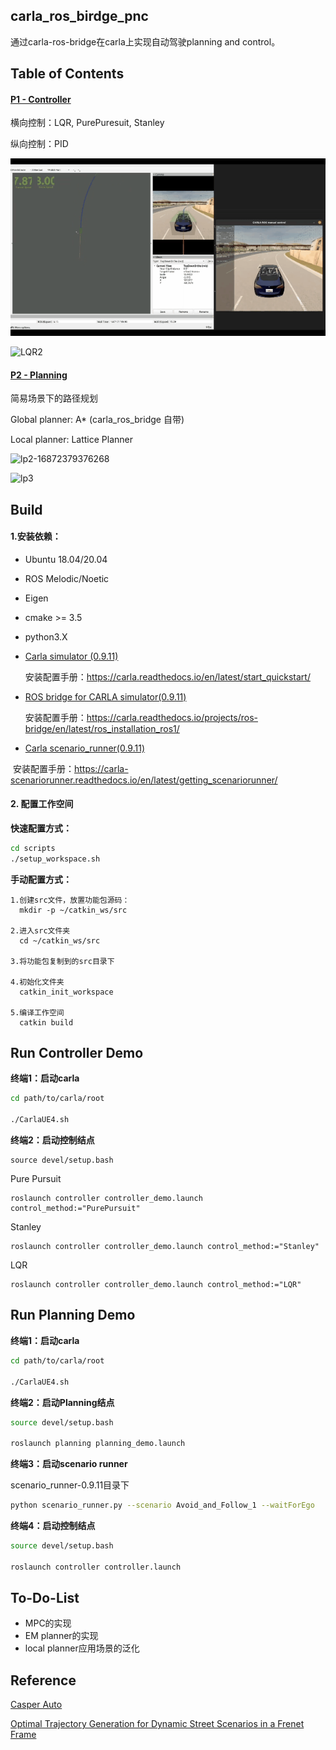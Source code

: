 ## carla_ros_birdge_pnc

通过carla-ros-bridge在carla上实现自动驾驶planning and control。



## Table of Contents

#### [P1 - Controller](./controller)

横向控制：LQR, PurePuresuit, Stanley

纵向控制：PID

![LQR1](figure/LQR1.gif)





![LQR2](figure/LQR2.gif)





#### [P2 - Planning](./planning)

简易场景下的路径规划

Global planner: A* (carla_ros_bridge 自带) 

Local planner: Lattice Planner

![lp2-16872379376268](figure/lp2.gif)

![lp3](figure/lp3.gif)



## Build

#### 1.安装依赖：

- Ubuntu 18.04/20.04 

- ROS Melodic/Noetic

- Eigen

- cmake >= 3.5

- python3.X

  

- [Carla simulator (0.9.11)](https://github.com/carla-simulator/carla/releases/tag/0.9.11)  

  安装配置手册：https://carla.readthedocs.io/en/latest/start_quickstart/

  

- [ROS bridge for CARLA simulator(0.9.11)](https://github.com/carla-simulator/ros-bridge/tree/0.9.11)  

  安装配置手册：https://carla.readthedocs.io/projects/ros-bridge/en/latest/ros_installation_ros1/

  

- [Carla scenario_runner(0.9.11)](https://github.com/czjaixuexi/scenario_runner/tree/v0.9.11-czj)

​		安装配置手册：https://carla-scenariorunner.readthedocs.io/en/latest/getting_scenariorunner/



#### 2. 配置工作空间

**快速配置方式：**

```bash
cd scripts
./setup_workspace.sh
```

**手动配置方式：**

```
1.创建src文件，放置功能包源码：
  mkdir -p ~/catkin_ws/src

2.进入src文件夹
  cd ~/catkin_ws/src

3.将功能包复制到的src目录下

4.初始化文件夹
  catkin_init_workspace

5.编译工作空间
  catkin build
```





## Run Controller Demo

**终端1：启动carla**

```bash
cd path/to/carla/root

./CarlaUE4.sh
```

**终端2：启动控制结点**

```
source devel/setup.bash
```

Pure Pursuit

```
roslaunch controller controller_demo.launch control_method:="PurePursuit"
```

Stanley

```
roslaunch controller controller_demo.launch control_method:="Stanley"
```

LQR

```
roslaunch controller controller_demo.launch control_method:="LQR"
```





## Run Planning Demo

**终端1：启动carla**

```bash
cd path/to/carla/root

./CarlaUE4.sh
```



**终端2：启动Planning结点**

```bash
source devel/setup.bash

roslaunch planning planning_demo.launch
```



**终端3：启动scenario runner** 

scenario_runner-0.9.11目录下

```bash
python scenario_runner.py --scenario Avoid_and_Follow_1 --waitForEgo
```



**终端4：启动控制结点**

```bash
source devel/setup.bash

roslaunch controller controller.launch
```



## To-Do-List

- MPC的实现
- EM planner的实现
- local planner应用场景的泛化





## Reference

[Casper Auto](https://github.com/casper-auto)

[Optimal Trajectory Generation for Dynamic Street Scenarios in a Frenet Frame](https://www.researchgate.net/publication/224156269_Optimal_Trajectory_Generation_for_Dynamic_Street_Scenarios_in_a_Frenet_Frame)

